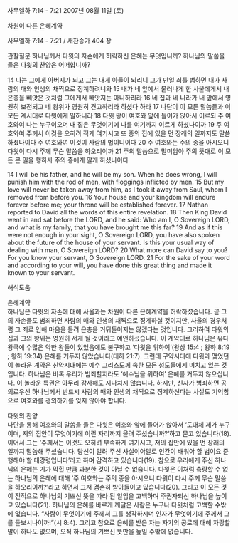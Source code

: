 사무엘하 7:14 - 7:21 
2007년 08월 11일 (토)

차원이 다른 은혜계약



사무엘하 7:14 - 7:21 / 새찬송가 404 장


관찰질문
하나님께서 다윗의 자손에게 허락하신 은혜는 무엇입니까?
하나님의 말씀을 들은 다윗의 찬양은 어떠합니까? 

14 나는 그에게 아버지가 되고 그는 내게 아들이 되리니 그가 만일 죄를 범하면 내가 사람의 매와 인생의 채찍으로 징계하려니와 15 내가 네 앞에서 물러나게 한 사울에게서 내 은총을 빼앗은 것처럼 그에게서 빼앗지는 아니하리라 16 네 집과 네 나라가 내 앞에서 영원히 보전되고 네 왕위가 영원히 견고하리라 하셨다 하라 17 나단이 이 모든 말씀들과 이 모든 계시대로 다윗에게 말하니라 18 다윗 왕이 여호와 앞에 들어가 앉아서 이르되 주 여호와여 나는 누구이오며 내 집은 무엇이기에 나를 여기까지 이르게 하셨나이까 19 주 여호와여 주께서 이것을 오히려 적게 여기시고 또 종의 집에 있을 먼 장래의 일까지도 말씀하셨나이다 주 여호와여 이것이 사람의 법이니이다 20 주 여호와는 주의 종을 아시오니 다윗이 다시 주께 무슨 말씀을 하오리이까 21 주의 말씀으로 말미암아 주의 뜻대로 이 모든 큰 일을 행하사 주의 종에게 알게 하셨나이다  

14 I will be his father, and he will be my son. When he does wrong, I will punish him with the rod of men, with floggings inflicted by men. 15 But my love will never be taken away from him, as I took it away from Saul, whom I removed from before you. 16 Your house and your kingdom will endure forever before me; your throne will be established forever. 17 Nathan reported to David all the words of this entire revelation. 18 Then King David went in and sat before the LORD, and he said: Who am I, O Sovereign LORD, and what is my family, that you have brought me this far? 19 And as if this were not enough in your sight, O Sovereign LORD, you have also spoken about the future of the house of your servant. Is this your usual way of dealing with man, O Sovereign LORD? 20 What more can David say to you? For you know your servant, O Sovereign LORD. 
21 For the sake of your word and according to your will, you have done this great thing and made it known to your servant.

해석도움





은혜계약  
하나님은 다윗의 자손에 대해 사울과는 차원이 다른 은혜계약을 허락하셨습니다. 곧 그의 자손들도 범죄하면 사람의 매와 인생의 채찍으로 징계하실 것이지만, 사울의 경우처럼 그 죄로 인해 마음을 돌려 은총을 거둬들이지는 않겠다는 것입니다. 그리하여 다윗의 집과 그의 왕위는 영원히 서게 될 것이라고 예언하셨습니다. 이 계약대로 하나님은 유다 왕국에 수많은 악한 왕들이 있었음에도 불구하고 ‘다윗을 위하여’(왕상 15:4 ; 왕하 8:19 ; 왕하 19:34) 은혜를 거두지 않았습니다(대하 21:7). 그런데 구약시대에 다윗과 맺었던 이 놀라운 계약은 신약시대에는 예수 그리스도께 속한 모든 성도들에게 미치고 있는 것입니다. 하나님은 비록 우리가 범죄할지라도 ‘예수님을 위하여’ 은혜를 거두지 않으십니다. 이 놀라운 특권은 아무리 감사해도 지나치지 않습니다. 하지만, 신자가 범죄하면 공의로우신 하나님께서 반드시 사람의 매와 인생의 채찍으로 징계하신다는 사실도 기억함으로 여호와를 경외하기를 잊지 않아야 합니다.  

다윗의 찬양  
나단을 통해 여호와의 말씀을 들은 다윗은 여호와 앞에 들어가 앉아서 ‘도대체 제가 누구이며, 저의 집안이 무엇이기에 이런 자리까지 올려 주셨습니까?’하고 묻고 있습니다(18). 이어서 그는 ‘주께서는 이것도 오히려 부족하게 여기시고, 저의 집안에 있을 먼 장래의 일까지 말씀해 주셨습니다. 당신이 알려 주신 사실이야말로 인간이 배워야 할 법이요 준행해야 할 대강령입니다’라고 하며 감격하고 있습니다(19). 참으로 우리에게 주신 하나님의 은혜는 기가 막힐 만큼 과분한 것이 아닐 수 없습니다. 다윗은 이처럼 측량할 수 없는 하나님의 은혜에 대해 ‘주 여호와는 주의 종을 아시오니 다윗이 다시 주께 무슨 말씀을 하오리이까?’라고 하면서 그저 겸손히 받아들이고 있습니다(20). 그리고 이 모든 것이 전적으로 하나님의 기쁘신 뜻을 따라 된 일임을 고백하며 주권자되신 하나님을 높이고 있습니다(21). 하나님의 은혜를 바르게 깨달은 사람은 누구나 다윗처럼 고백할 수밖에 없습니다. “사람이 무엇이기에 주께서 그를 생각하시며 인자가 무엇이기에 주께서 그를 돌보시나이까!”(시 8:4). 그리고 참으로 은혜를 받은 자는 자기의 공로에 대해 자랑할 말이 하나도 없으며, 오직 하나님의 기쁘신 뜻만을 높일 수밖에 없습니다.
